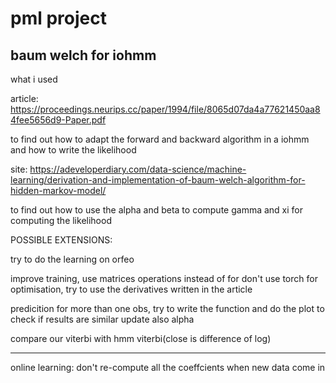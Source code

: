 # pml project

## baum welch for iohmm

what i used

article: https://proceedings.neurips.cc/paper/1994/file/8065d07da4a77621450aa84fee5656d9-Paper.pdf

to find out how to adapt the forward and backward algorithm in a iohmm and how to write the likelihood

site: https://adeveloperdiary.com/data-science/machine-learning/derivation-and-implementation-of-baum-welch-algorithm-for-hidden-markov-model/

to find out how to use the alpha and beta to compute gamma and xi for computing the likelihood


POSSIBLE EXTENSIONS:

try to do the learning on orfeo

improve training, use matrices operations instead of for
don't use torch for optimisation, try to use the derivatives written in the article

predicition for more than one obs, try to write the function and do the plot to check if results are similar
update also alpha

compare our viterbi with hmm viterbi(close is difference of log)
_____________________

online learning: don't re-compute all the coeffcients when new data come in




